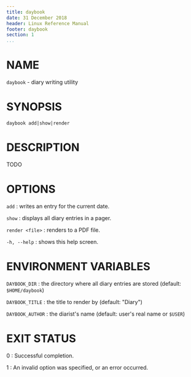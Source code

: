 ```yaml
---
title: daybook
date: 31 December 2018
header: Linux Reference Manual
footer: daybook
section: 1
...
```


# NAME
`daybook` - diary writing utility

# SYNOPSIS
`daybook add|show|render`

# DESCRIPTION
TODO

# OPTIONS
`add`
: writes an entry for the current date.

`show`
: displays all diary entries in a pager.

`render <file>`
: renders to a PDF file.

`-h, --help`
: shows this help screen.

# ENVIRONMENT VARIABLES
`DAYBOOK_DIR`
: the directory where all diary entries are stored (default: `$HOME/daybook`)

`DAYBOOK_TITLE`
: the title to render by (default: "Diary")

`DAYBOOK_AUTHOR`
: the diarist's name (default: user's real name or `$USER`)

# EXIT STATUS
0
: Successful completion.

1
: An invalid option was specified, or an error occurred.
